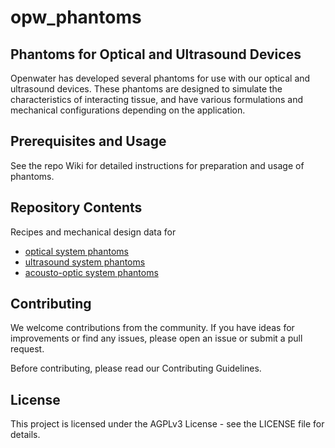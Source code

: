 # opw_phantoms
## Phantoms for Optical and Ultrasound Devices

Openwater has developed several phantoms for use with our optical and ultrasound devices. These phantoms are designed to simulate the characteristics of interacting tissue, and have various formulations and mechanical configurations depending on the application. 

## Prerequisites and Usage

See the repo Wiki for detailed instructions for preparation and usage of phantoms. 

## Repository Contents
Recipes and mechanical design data for 
- [optical system phantoms](optical)
- [ultrasound system phantoms](ultrasound_and_AO)
- [acousto-optic system phantoms](ultrasound_and_AO)

## Contributing

We welcome contributions from the community. If you have ideas for improvements or find any issues, please open an issue or submit a pull request.

Before contributing, please read our Contributing Guidelines.

## License

This project is licensed under the AGPLv3 License - see the LICENSE file for details.
